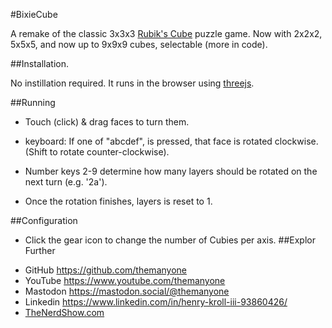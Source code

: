 #BixieCube

A remake of the classic 3x3x3 [Rubik's Cube](https://en.wikipedia.org/wiki/Rubik%27s_Cube) puzzle game. Now with 2x2x2, 5x5x5, and now up to 9x9x9 cubes, selectable (more in code).

##Installation. 

No instillation required. It runs in the browser using [threejs](https://threejs.org/).

##Running

* Touch (click) & drag faces to turn them. 

* keyboard: If one of "abcdef", is pressed, that face is rotated clockwise. (Shift to rotate counter-clockwise).

* Number keys 2-9 determine how many layers should be rotated on the next turn (e.g. '2a').

* Once the rotation finishes, layers is reset to 1.

##Configuration

* Click the gear icon to change the number of Cubies per axis. 
##Explor Further
- GitHub https://github.com/themanyone
- YouTube https://www.youtube.com/themanyone
- Mastodon https://mastodon.social/@themanyone
- Linkedin https://www.linkedin.com/in/henry-kroll-iii-93860426/
- [TheNerdShow.com](http://thenerdshow.com/)

